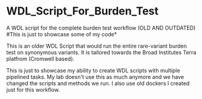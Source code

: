 # WDL_Script_For_Burden_Test
 A WDL script for the complete burden test workflow (OLD AND OUTDATED)
#This is just to showcase some of my code*

This is an older WDL Script that would run the entire rare-variant burden test on synonymous variants. It is tailored towards the Broad Institutes Terra platfrom (Cromwell based).

This is just to showcase my ability to create WDL scripts with multiple pipelined tasks. My lab doesn't use this as much anymore and we have changed the scripts and methods we run. I also use old dockers I created just for this workflow. 

